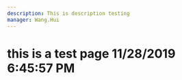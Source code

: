 ```yaml
---
description: This is description testing
manager: Wang.Hui
---
```

# this is a test page 11/28/2019 6:45:57 PM
